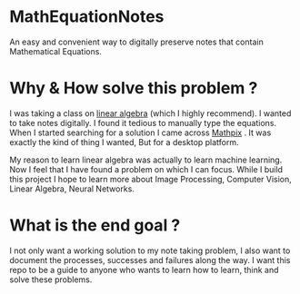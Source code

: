 # MathEquationNotes
An easy and convenient way to digitally preserve notes that contain Mathematical Equations.

# Why & How solve this problem ?
I was taking a class on [linear algebra](https://www.youtube.com/watch?v=ZK3O402wf1c&list=PLE7DDD91010BC51F8) (which I highly recommend). I wanted to take notes digitally. I found it tedious to manually type the equations. When I started searching for a solution I came across [Mathpix](http://mathpix.com/) . It was exactly the kind of thing I wanted, But for a desktop platform.

My reason to learn linear algebra was actually to learn machine learning. Now I feel that I have found a problem on which I can focus. While I build this project I hope to learn more about Image Processing, Computer Vision, Linear Algebra, Neural Networks.

# What is the end goal ?
I not only want a working solution to my note taking problem, I also want to document the processes, successes and failures along the way. I want this repo to be a guide to anyone who wants to learn how to learn, think and solve these problems.
